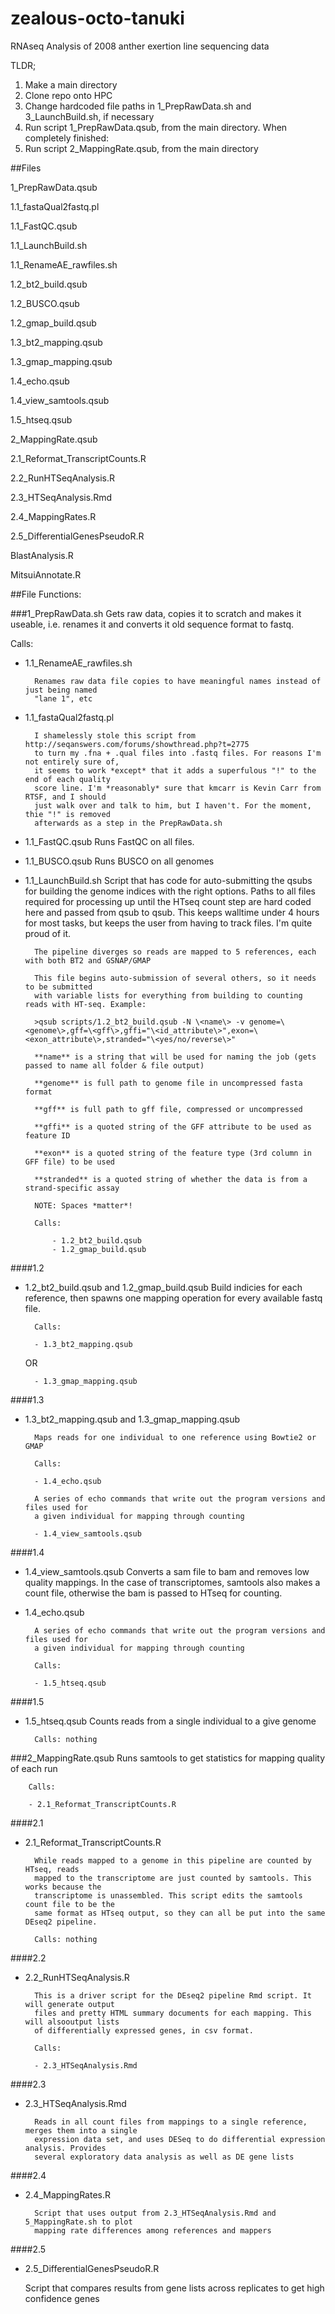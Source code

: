 # zealous-octo-tanuki
RNAseq Analysis of 2008 anther exertion line sequencing data

TLDR; 

1. Make a main directory
2. Clone repo onto HPC
2. Change hardcoded file paths in 1_PrepRawData.sh and 3_LaunchBuild.sh, if necessary
3. Run script 1_PrepRawData.qsub, from the main directory. When completely finished:
4. Run script 2_MappingRate.qsub, from the main directory

##Files

1_PrepRawData.qsub

1.1_fastaQual2fastq.pl

1.1_FastQC.qsub

1.1_LaunchBuild.sh

1.1_RenameAE_rawfiles.sh

1.2_bt2_build.qsub

1.2_BUSCO.qsub

1.2_gmap_build.qsub

1.3_bt2_mapping.qsub

1.3_gmap_mapping.qsub

1.4_echo.qsub

1.4_view_samtools.qsub

1.5_htseq.qsub

2_MappingRate.qsub

2.1_Reformat_TranscriptCounts.R

2.2_RunHTSeqAnalysis.R

2.3_HTSeqAnalysis.Rmd

2.4_MappingRates.R

2.5_DifferentialGenesPseudoR.R

BlastAnalysis.R

MitsuiAnnotate.R

##File Functions:

###1_PrepRawData.sh
Gets raw data, copies it to scratch and makes it useable, i.e. renames it and converts it
old sequence format to fastq.

Calls:
- 1.1_RenameAE_rawfiles.sh

		Renames raw data file copies to have meaningful names instead of just being named
		"lane 1", etc

- 1.1_fastaQual2fastq.pl

		I shamelessly stole this script from http://seqanswers.com/forums/showthread.php?t=2775
		to turn my .fna + .qual files into .fastq files. For reasons I'm not entirely sure of,
		it seems to work *except* that it adds a superfulous "!" to the end of each quality
		score line. I'm *reasonably* sure that kmcarr is Kevin Carr from RTSF, and I should
		just walk over and talk to him, but I haven't. For the moment, thie "!" is removed
		afterwards as a step in the PrepRawData.sh

- 1.1_FastQC.qsub
		Runs FastQC on all files.

- 1.1_BUSCO.qsub
		Runs BUSCO on all genomes

- 1.1_LaunchBuild.sh
		Script that has code for auto-submitting the qsubs for building the genome indices with the
		right options. Paths to all files required for processing up until the HTseq count step are 
		hard coded here and passed from qsub to qsub. This keeps walltime under 4 hours for most 
		tasks, but keeps the user from having to track files. I'm quite proud of it.

		The pipeline diverges so reads are mapped to 5 references, each with both BT2 and GSNAP/GMAP

		This file begins auto-submission of several others, so it needs to be submitted
		with variable lists for everything from building to counting reads with HT-seq. Example:

		>qsub scripts/1.2_bt2_build.qsub -N \<name\> -v genome=\<genome\>,gff=\<gff\>,gffi="\<id_attribute\>",exon=\<exon_attribute\>,stranded="\<yes/no/reverse\>"

		**name** is a string that will be used for naming the job (gets passed to name all folder & file output)

		**genome** is full path to genome file in uncompressed fasta format

		**gff** is full path to gff file, compressed or uncompressed

		**gffi** is a quoted string of the GFF attribute to be used as feature ID

		**exon** is a quoted string of the feature type (3rd column in GFF file) to be used

		**stranded** is a quoted string of whether the data is from a strand-specific assay

		NOTE: Spaces *matter*!

		Calls:

			- 1.2_bt2_build.qsub
			- 1.2_gmap_build.qsub

####1.2
- 1.2_bt2_build.qsub and 1.2_gmap_build.qsub
		Build indicies for each reference, then spawns one mapping operation for every available 
		fastq file. 
		
		Calls:

		- 1.3_bt2_mapping.qsub

	OR

		- 1.3_gmap_mapping.qsub

####1.3
- 1.3_bt2_mapping.qsub and 1.3_gmap_mapping.qsub

		Maps reads for one individual to one reference using Bowtie2 or GMAP

		Calls:

		- 1.4_echo.qsub

		A series of echo commands that write out the program versions and files used for
		a given individual for mapping through counting

		- 1.4_view_samtools.qsub

####1.4
- 1.4_view_samtools.qsub
		Converts a sam file to bam and removes low quality mappings. In the case of 
		transcriptomes, samtools also makes a count file, otherwise the bam is passed 
		to HTseq for counting.

- 1.4_echo.qsub

		A series of echo commands that write out the program versions and files used for
		a given individual for mapping through counting

		Calls:

		- 1.5_htseq.qsub

####1.5
- 1.5_htseq.qsub
		Counts reads from a single individual to a give genome

		Calls: nothing


###2_MappingRate.qsub
Runs samtools to get statistics for mapping quality of each run

		Calls: 

		- 2.1_Reformat_TranscriptCounts.R


####2.1
- 2.1_Reformat_TranscriptCounts.R

		While reads mapped to a genome in this pipeline are counted by HTseq, reads 
		mapped to the transcriptome are just counted by samtools. This works because the 
		transcriptome is unassembled. This script edits the samtools count file to be the 
		same format as HTseq output, so they can all be put into the same DEseq2 pipeline.

		Calls: nothing

####2.2
- 2.2_RunHTSeqAnalysis.R

		This is a driver script for the DEseq2 pipeline Rmd script. It will generate output 
		files and pretty HTML summary documents for each mapping. This will alsooutput lists 
		of differentially expressed genes, in csv format.

		Calls:

		- 2.3_HTSeqAnalysis.Rmd

####2.3
- 2.3_HTSeqAnalysis.Rmd
		
		Reads in all count files from mappings to a single reference, merges them into a single
		expression data set, and uses DESeq to do differential expression analysis. Provides 
		several exploratory data analysis as well as DE gene lists

####2.4
- 2.4_MappingRates.R

		Script that uses output from 2.3_HTSeqAnalysis.Rmd and 5_MappingRate.sh to plot
		mapping rate differences among references and mappers
		
####2.5
- 2.5_DifferentialGenesPseudoR.R

	Script that compares results from gene lists across replicates to get high confidence
	genes

